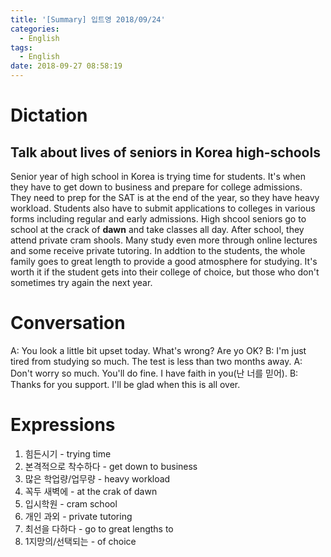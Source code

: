 ```yaml
---
title: '[Summary] 입트영 2018/09/24'
categories:
  - English
tags:
  - English
date: 2018-09-27 08:58:19
---
```


# Dictation

## Talk about lives of seniors in Korea high-schools

Senior year of high school in Korea is trying time for students. It's when they have to get down to business and prepare for college admissions. They need to prep for the SAT is at the end of the year, so they have heavy workload. Students also have to submit applications to colleges in various forms including regular and early admissions. High shcool seniors go to school at the crack of **dawn** and take classes all day. After school, they attend private cram shools. Many study even more through online lectures and some receive private tutoring. In addtion to the students, the whole family goes to great length to provide a good atmosphere for studying. It's worth it if the student gets into their college of choice, but those who don't sometimes try again the next year.

# Conversation

A: You look a little bit upset today. What's wrong? Are yo OK?
B: I'm just tired from studying so much. The test is less than two months away.
A: Don't worry so much. You'll do fine. I have faith in you(난 너를 믿어).
B: Thanks for you support. I'll be glad when this is all over.


# Expressions

1. 힘든시기 - trying time
2. 본격적으로 착수하다 - get down to business
3. 많은 학업량/업무량 - heavy workload
4. 꼭두 새벽에 - at the crak of dawn
5. 입시학원 - cram school
6. 개인 과외 - private tutoring
7. 최선을 다하다 - go to great lengths to
8. 1지망의/선택되는 - of choice